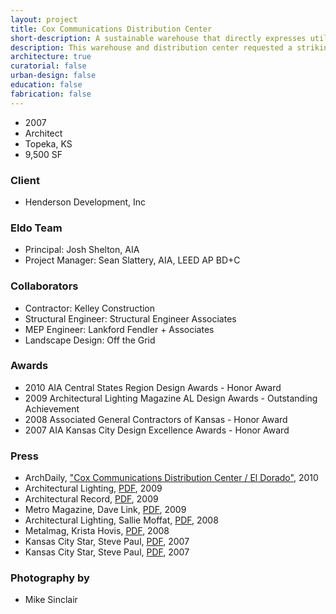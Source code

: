 ```yaml
---
layout: project
title: Cox Communications Distribution Center
short-description: A sustainable warehouse that directly expresses utility.
description: This warehouse and distribution center requested a striking visual presence along with cost efficiency. The project’s pre-engineered metal building system is specifically calibrated to the site, program, and environmental footprint. A soaring cantilever provides shelter for loading and unloading and protects the building’s metal skin from the southern sun. Low, horizontal vents along the longitudinal north and south facades provide high-pressure intake for a passive convective cooling system. Finally, a clerestory window running the length of the building allows the roof plane to “float” above the wall plane, generating natural interior lighting during the day and indirect exterior lighting at night.
architecture: true
curatorial: false
urban-design: false
education: false
fabrication: false
---
```


- 2007
- Architect
- Topeka, KS
- 9,500 SF

### Client
- Henderson Development, Inc

### Eldo Team
- Principal: Josh Shelton, AIA
- Project Manager: Sean Slattery, AIA, LEED AP BD+C

### Collaborators
- Contractor: Kelley Construction
- Structural Engineer: Structural Engineer Associates
- MEP Engineer: Lankford Fendler + Associates
- Landscape Design: Off the Grid

### Awards
- 2010 AIA Central States Region Design Awards - Honor Award
- 2009 Architectural Lighting Magazine AL Design Awards - Outstanding Achievement
- 2008 Associated General Contractors of Kansas - Honor Award
- 2007 AIA Kansas City Design Excellence Awards - Honor Award

### Press
- ArchDaily, ["Cox Communications Distribution Center / El Dorado"](https://www.archdaily.com/100334/cox-communications-distribution-center-el-dorado "Cox Communications Distribution Center / El Dorado"), 2010
- Architectural Lighting, [PDF](//assets.ctfassets.net/7ceafwpo4r5g/3MV2aTQqK2tPjBaTSuWYaO/985120f656c0f05ce092830115605861/2009-Cox_Hogdon_Unitarian-Architectural_Lighting.pdf "Download PDF: Design Awards - Outstanding Achievement Exterior Lighting"), 2009
- Architectural Record, [PDF](//assets.ctfassets.net/7ceafwpo4r5g/cgmJMrvvXByaA4isltic9/52680282cec9e0d02f799138da56e780/2009-Cox_Communications-Architectural_Record_Online.pdf "Download PDF: Cox Communications Distribution Center"), 2009
- Metro Magazine, Dave Link, [PDF](//assets.ctfassets.net/7ceafwpo4r5g/1vePtM5314vHpRvLbpzJeB/142e5e6b65dbf716e0597685533d9dca/2009-Cox_Communications-Metro_Magazine.pdf "Download PDF: Design for the Future"), 2009
- Architectural Lighting, Sallie Moffat, [PDF](//downloads.ctfassets.net/7ceafwpo4r5g/5kjVGY0EJPS1j3R77Do2sE/a4ca3c3db7620fd6a697be466522c033/2008-Cox_Communications-Architectural_Lighting.pdf "Download PDF: Precious Metal"), 2008
- Metalmag, Krista Hovis, [PDF](//assets.ctfassets.net/7ceafwpo4r5g/4ALZVUEusU6xsyjeZnSnHs/a145a486557b01426d2539d4092cad6d/2008-Cox_Communications-metalmag.pdf "Download PDF: Tastefully Simple"), 2008
- Kansas City Star, Steve Paul, [PDF](//assets.ctfassets.net/7ceafwpo4r5g/3UmWXRKCfe98obCIY0eq0v/896f424fd582fb4c20c3e0193a83856a/2007-AIA_Design_Awards-KC_Star.pdf "Download PDF: Simple Sexy Structures"), 2007
- Kansas City Star, Steve Paul, [PDF](//assets.ctfassets.net/7ceafwpo4r5g/4FPU7ONCyBentaABNb6Zbl/15a971dd8d58dc8d1ce9096c3fdb9622/National_experts_find_the_passion_in_work_by_local_architects_KC_Star_111207.pdf "Download PDF: National Experts Find the Passion in Work by Local Architects"), 2007

### Photography by
- Mike Sinclair